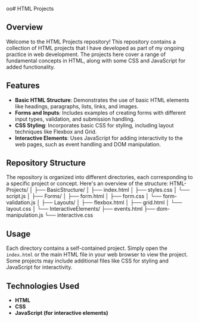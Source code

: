 oo# HTML Projects

## Overview
Welcome to the HTML Projects repository! This repository contains a collection of HTML projects that I have developed as part of my ongoing practice in web development. The projects here cover a range of fundamental concepts in HTML, along with some CSS and JavaScript for added functionality.

## Features
- **Basic HTML Structure**: Demonstrates the use of basic HTML elements like headings, paragraphs, lists, links, and images.
- **Forms and Inputs**: Includes examples of creating forms with different input types, validation, and submission handling.
- **CSS Styling**: Incorporates basic CSS for styling, including layout techniques like Flexbox and Grid.
- **Interactive Elements**: Uses JavaScript for adding interactivity to the web pages, such as event handling and DOM manipulation.

## Repository Structure
The repository is organized into different directories, each corresponding to a specific project or concept. Here's an overview of the structure:
HTML-Projects/ │ ├── BasicStructure/ │ ├── index.html │ ├── styles.css │ └── script.js │ ├── Forms/ │ ├── form.html │ ├── form.css │ └── form-validation.js │ ├── Layouts/ │ ├── flexbox.html │ ├── grid.html │ └── layout.css │ └── InteractiveElements/ ├── events.html ├── dom-manipulation.js └── interactive.css

## Usage
Each directory contains a self-contained project. Simply open the `index.html` or the main HTML file in your web browser to view the project. Some projects may include additional files like CSS for styling and JavaScript for interactivity.

## Technologies Used
- **HTML**
- **CSS**
- **JavaScript (for interactive elements)**
